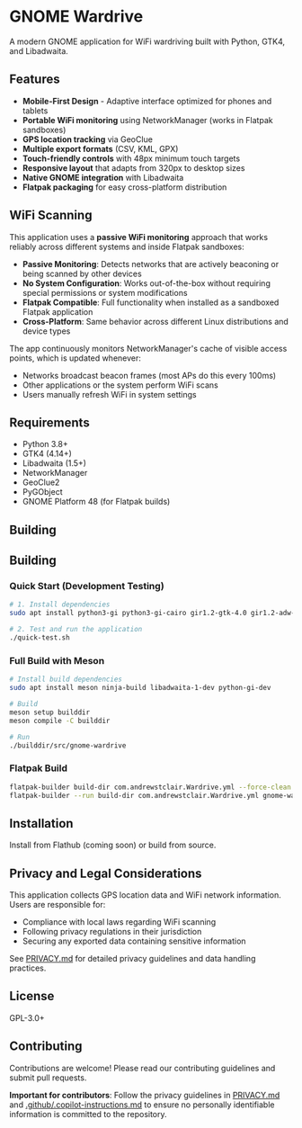 # GNOME Wardrive

A modern GNOME application for WiFi wardriving built with Python, GTK4, and Libadwaita.

## Features

- **Mobile-First Design** - Adaptive interface optimized for phones and tablets
- **Portable WiFi monitoring** using NetworkManager (works in Flatpak sandboxes)
- **GPS location tracking** via GeoClue
- **Multiple export formats** (CSV, KML, GPX)
- **Touch-friendly controls** with 48px minimum touch targets
- **Responsive layout** that adapts from 320px to desktop sizes
- **Native GNOME integration** with Libadwaita
- **Flatpak packaging** for easy cross-platform distribution

## WiFi Scanning

This application uses a **passive WiFi monitoring** approach that works reliably across different systems and inside Flatpak sandboxes:

- **Passive Monitoring**: Detects networks that are actively beaconing or being scanned by other devices
- **No System Configuration**: Works out-of-the-box without requiring special permissions or system modifications  
- **Flatpak Compatible**: Full functionality when installed as a sandboxed Flatpak application
- **Cross-Platform**: Same behavior across different Linux distributions and device types

The app continuously monitors NetworkManager's cache of visible access points, which is updated whenever:
- Networks broadcast beacon frames (most APs do this every 100ms)
- Other applications or the system perform WiFi scans
- Users manually refresh WiFi in system settings

## Requirements

- Python 3.8+
- GTK4 (4.14+)
- Libadwaita (1.5+)
- NetworkManager
- GeoClue2
- PyGObject
- GNOME Platform 48 (for Flatpak builds)

## Building

## Building

### Quick Start (Development Testing)

```bash
# 1. Install dependencies
sudo apt install python3-gi python3-gi-cairo gir1.2-gtk-4.0 gir1.2-adw-1 gir1.2-nm-1.0 gir1.2-geoclue-2.0 python3-gpxpy

# 2. Test and run the application
./quick-test.sh
```

### Full Build with Meson

```bash
# Install build dependencies
sudo apt install meson ninja-build libadwaita-1-dev python-gi-dev

# Build
meson setup builddir
meson compile -C builddir

# Run
./builddir/src/gnome-wardrive
```

### Flatpak Build

```bash
flatpak-builder build-dir com.andrewstclair.Wardrive.yml --force-clean
flatpak-builder --run build-dir com.andrewstclair.Wardrive.yml gnome-wardrive
```

## Installation

Install from Flathub (coming soon) or build from source.

## Privacy and Legal Considerations

This application collects GPS location data and WiFi network information. Users are responsible for:
- Compliance with local laws regarding WiFi scanning
- Following privacy regulations in their jurisdiction
- Securing any exported data containing sensitive information

See [PRIVACY.md](PRIVACY.md) for detailed privacy guidelines and data handling practices.

## License

GPL-3.0+

## Contributing

Contributions are welcome! Please read our contributing guidelines and submit pull requests.

**Important for contributors**: Follow the privacy guidelines in [PRIVACY.md](PRIVACY.md) and [.github/.copilot-instructions.md](.github/.copilot-instructions.md) to ensure no personally identifiable information is committed to the repository.